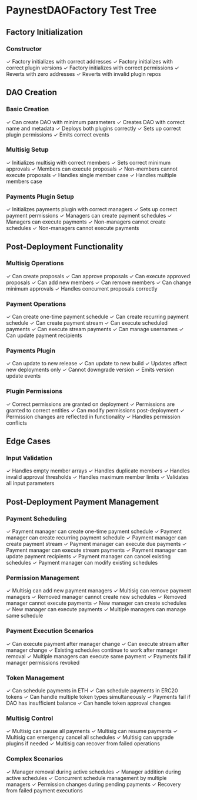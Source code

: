 # PaynestDAOFactory Test Tree

## Factory Initialization

### Constructor

✓ Factory initializes with correct addresses
✓ Factory initializes with correct plugin versions
✓ Factory initializes with correct permissions
✓ Reverts with zero addresses
✓ Reverts with invalid plugin repos

## DAO Creation

### Basic Creation

✓ Can create DAO with minimum parameters
✓ Creates DAO with correct name and metadata
✓ Deploys both plugins correctly
✓ Sets up correct plugin permissions
✓ Emits correct events

### Multisig Setup

✓ Initializes multisig with correct members
✓ Sets correct minimum approvals
✓ Members can execute proposals
✓ Non-members cannot execute proposals
✓ Handles single member case
✓ Handles multiple members case

### Payments Plugin Setup

✓ Initializes payments plugin with correct managers
✓ Sets up correct payment permissions
✓ Managers can create payment schedules
✓ Managers can execute payments
✓ Non-managers cannot create schedules
✓ Non-managers cannot execute payments

## Post-Deployment Functionality

### Multisig Operations

✓ Can create proposals
✓ Can approve proposals
✓ Can execute approved proposals
✓ Can add new members
✓ Can remove members
✓ Can change minimum approvals
✓ Handles concurrent proposals correctly

### Payment Operations

✓ Can create one-time payment schedule
✓ Can create recurring payment schedule
✓ Can create payment stream
✓ Can execute scheduled payments
✓ Can execute stream payments
✓ Can manage usernames
✓ Can update payment recipients

### Payments Plugin

✓ Can update to new release
✓ Can update to new build
✓ Updates affect new deployments only
✓ Cannot downgrade version
✓ Emits version update events

### Plugin Permissions

✓ Correct permissions are granted on deployment
✓ Permissions are granted to correct entities
✓ Can modify permissions post-deployment
✓ Permission changes are reflected in functionality
✓ Handles permission conflicts

## Edge Cases

### Input Validation

✓ Handles empty member arrays
✓ Handles duplicate members
✓ Handles invalid approval thresholds
✓ Handles maximum member limits
✓ Validates all input parameters

## Post-Deployment Payment Management

### Payment Scheduling

✓ Payment manager can create one-time payment schedule
✓ Payment manager can create recurring payment schedule
✓ Payment manager can create payment stream
✓ Payment manager can execute due payments
✓ Payment manager can execute stream payments
✓ Payment manager can update payment recipients
✓ Payment manager can cancel existing schedules
✓ Payment manager can modify existing schedules

### Permission Management

✓ Multisig can add new payment managers
✓ Multisig can remove payment managers
✓ Removed manager cannot create new schedules
✓ Removed manager cannot execute payments
✓ New manager can create schedules
✓ New manager can execute payments
✓ Multiple managers can manage same schedule

### Payment Execution Scenarios

✓ Can execute payment after manager change
✓ Can execute stream after manager change
✓ Existing schedules continue to work after manager removal
✓ Multiple managers can execute same payment
✓ Payments fail if manager permissions revoked

### Token Management

✓ Can schedule payments in ETH
✓ Can schedule payments in ERC20 tokens
✓ Can handle multiple token types simultaneously
✓ Payments fail if DAO has insufficient balance
✓ Can handle token approval changes

### Multisig Control

✓ Multisig can pause all payments
✓ Multisig can resume payments
✓ Multisig can emergency cancel all schedules
✓ Multisig can upgrade plugins if needed
✓ Multisig can recover from failed operations

### Complex Scenarios

✓ Manager removal during active schedules
✓ Manager addition during active schedules
✓ Concurrent schedule management by multiple managers
✓ Permission changes during pending payments
✓ Recovery from failed payment executions
